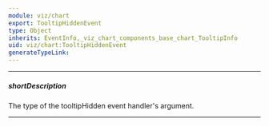 ```yaml
---
module: viz/chart
export: TooltipHiddenEvent
type: Object
inherits: EventInfo,_viz_chart_components_base_chart_TooltipInfo
uid: viz/chart:TooltipHiddenEvent
generateTypeLink: 
---
```

---
##### shortDescription
The type of the tooltipHidden event handler's argument.

---
<!-- Description goes here -->